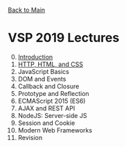 [Back to Main](https://github.com/ubc-vsp19/classroom)

# VSP 2019 Lectures

0. [Introduction](https://github.com/ubc-vsp19/classroom/raw/master/lectures/lecture-0.pdf)
1. [HTTP, HTML, and CSS](https://github.com/ubc-vsp19/classroom/raw/master/lectures/lecture-1.pdf)
2. JavaScript Basics
3. DOM and Events
4. Callback and Closure
5. Prototype and Reflection
6. ECMAScript 2015 (ES6)
7. AJAX and REST API
8. NodeJS: Server-side JS
9. Session and Cookie
10. Modern Web Frameworks
11. Revision
